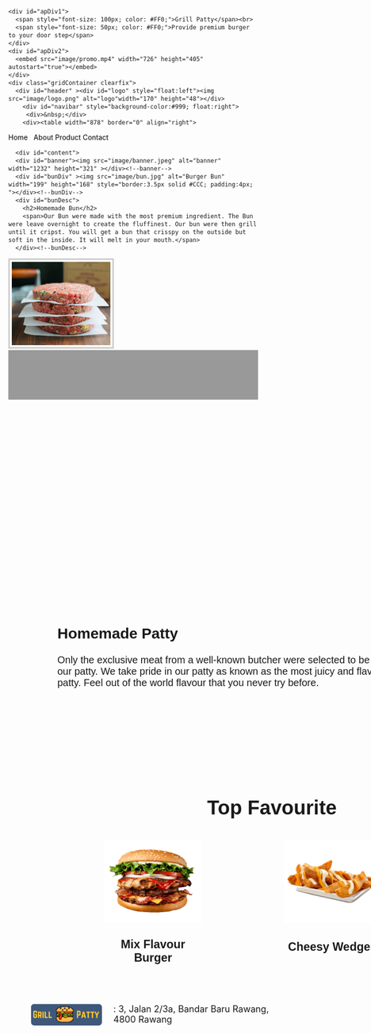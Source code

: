 <!doctype html>
<!--[if lt IE 7]> <html class="ie6 oldie"> <![endif]-->
<!--[if IE 7]>    <html class="ie7 oldie"> <![endif]-->
<!--[if IE 8]>    <html class="ie8 oldie"> <![endif]-->
<!--[if gt IE 8]><!--> <html class="">
<!--<![endif]-->
<head>
<meta charset="utf-8">
<meta name="viewport" content="width=device-width, initial-scale=1">
<title>Untitled Document</title>
<link href="source/boilerplate.css" rel="stylesheet" type="text/css">
<link href="source/template.css" rel="stylesheet" type="text/css">
<style type="text/css">
#header{
	height:50px;
	background-color:#999;
}
#logo{
	height:82;
	width:170;
}
#navibar{
	width: 82%;
	clip: rect(auto,auto,0px,auto);	
}
.pagelink{
	color:black;
    text-decoration:none;
}
#content{
	height:2000px;
	background-color: #FC3;
}
#footer{
	height:100px;
	background-color:#999;
}
#bunDiv {
	position: absolute;
	width: 228px;
	height: 186px;
	z-index: 1;
	left: 313px;
	top: 991px;
}

#bunDesc {
	position: absolute;
	width: 691px;
	height: 115px;
	z-index: 2;
	left: 562px;
	top: 962px;
	font-family: "Trebuchet MS", Arial, Helvetica, sans-serif;
	font-size: 20px
}

#patty {
	position: absolute;
	width: 200px;
	height: 115px;
	z-index: 3;
	left: 1040px;
	top: 1269px;
}
#pattyDesc {
	position: absolute;
	width: 691px;
	height: 115px;
	z-index: 2;
	left: 327px;
	top: 1269px;
	font-family: "Trebuchet MS", Arial, Helvetica, sans-serif;
	font-size: 20px
}
#topfav {
	position: absolute;
	width: 274px;
	height: 78px;
	z-index: 2;
	left: 623px;
	top: 1601px;
	font-family: "Trebuchet MS", Arial, Helvetica, sans-serif;
	font-size: 20px
}
#mix {
	position: absolute;
	width: 200px;
	height: 115px;
	z-index: 3;
	left: 420px;
	top: 1744px;
}
#mixDesc {
	position: absolute;
	width: 194px;
	height: 115px;
	z-index: 2;
	left: 423px;
	top: 1909px;
	font-family: "Trebuchet MS", Arial, Helvetica, sans-serif;
	font-size: 20px
}
#wedges {
	position: absolute;
	width: 200px;
	height: 115px;
	z-index: 3;
	left: 786px;
	top: 1743px;
}
#wedgesDesc {
	position: absolute;
	width: 286px;
	height: 115px;
	z-index: 2;
	left: 739px;
	top: 1914px;
	font-family: "Trebuchet MS", Arial, Helvetica, sans-serif;
	font-size: 20px
}
#apDiv1 {
	position: absolute;
	left: 360px;
	top: 100px;
	width: 949px;
	height: 221px;
	z-index: 4;
	font-family: "Trebuchet MS", Arial, Helvetica, sans-serif;
	color: #FFF;
}
#apDiv2 {
	position: absolute;
	left: 458px;
	top: 454px;
	width: 725px;
	height: 405px;
	z-index: 5;
}
#apDiv9 {
	position: absolute;
	left: 1166px;
	top: 2074px;
	width: 41px;
	height: 42px;
	z-index: 11;
}
#apDiv10 {
	position: absolute;
	left: 1223px;
	top: 2073px;
	width: 41px;
	height: 39px;
	z-index: 12;
}
#apDiv11 {
	position: absolute;
	left: 1283px;
	top: 2072px;
	width: 55px;
	height: 46px;
	z-index: 13;
}
#apDiv12 {
	position: absolute;
	left: 272px;
	top: 2074px;
	width: 147px;
	height: 47px;
	z-index: 14;
}
#apDiv13 {
	position: absolute;
	left: 440px;
	top: 2075px;
	width: 352px;
	height: 46px;
	z-index: 15;
	font-size: 18px;
}
</style>
<!-- 
To learn more about the conditional comments around the html tags at the top of the file:
paulirish.com/2008/conditional-stylesheets-vs-css-hacks-answer-neither/
Do the following if you're using your customized build of modernizr (http://www.modernizr.com/):
* insert the link to your js here
* remove the link below to the html5shiv
* add the "no-js" class to the html tags at the top
* you can also remove the link to respond.min.js if you included the MQ Polyfill in your modernizr build 
-->
<!--[if lt IE 9]>
<script src="//html5shiv.googlecode.com/svn/trunk/html5.js"></script>
<![endif]-->
<script src="source/respond.min.js"></script>
</head>
<body>
<div id="apDiv9"><img src="image/fb.png" alt="facebook" width="43" height="40"></div>
<div id="apDiv10"><img src="image/ig.png" alt="insta"></div>
	<div id="apDiv11"><img src="image/wa.png" alt="whatsapp" width="42" height="46"></div>
	<div id="apDiv12"><img src="image/logo.png" alt="logo"></div>
<div id="apDiv13">
	  <span>: 3, Jalan 2/3a, Bandar Baru Rawang,</span>
	  <br><span>4800 Rawang</span>
	</div>
	
	<div id="apDiv1">
	  <span style="font-size: 100px; color: #FF0;">Grill Patty</span><br>
	  <span style="font-size: 50px; color: #FF0;">Provide premium burger to your door step</span>
	</div>
	<div id="apDiv2">
	  <embed src="image/promo.mp4" width="726" height="405" autostart="true"></embed>
	</div>
	<div class="gridContainer clearfix">
      <div id="header" ><div id="logo" style="float:left"><img src="image/logo.png" alt="logo"width="170" height="48"></div>
        <div id="navibar" style="background-color:#999; float:right">
         <div>&nbsp;</div> 
        <div><table width="878" border="0" align="right">
  <tr style="font-family:Verdana, Geneva, sans-serif; font-weight:bolder; font-size:16px">
    <td width="140"><a href="index.html" class="pagelink">Home</a></td>
    <td width="22">&nbsp;</td>
    <td width="139"><a href="about.html" class="pagelink">About</a></td>
    <td width="184"><a href="product.html" class="pagelink" target="_parent">Product</a></td>
    <td width="184"><a href="contact.html" class="pagelink" target="_parent">Contact</a></td>
    <td width="149">&nbsp;</td>
    <td width="17">&nbsp;</td>
    <td width="109">&nbsp;</td>
    
    
  </tr>
</table></div>
</div><!--navibar-->
      </div><!--header-->
      
      <div id="content">
      <div id="banner"><img src="image/banner.jpeg" alt="banner" width="1232" height="321" ></div><!--banner-->
      <div id="bunDiv" ><img src="image/bun.jpg" alt="Burger Bun" width="199" height="168" style="border:3.5px solid #CCC; padding:4px; "></div><!--bunDiv-->
      <div id="bunDesc">
        <h2>Homemade Bun</h2>
        <span>Our Bun were made with the most premium ingredient. The Bun were leave overnight to create the fluffinest. Our bun were then grill until it cripst. You will get a bun that crisspy on the outside but soft in the inside. It will melt in your mouth.</span>
      </div><!--bunDesc-->
      
<div id="patty"><img src="image/Patty.jpg" alt="Patty" width="199" height="168" style="border:3.5px solid #CCC; padding:4px; "></div><!--patty-->
<div id="pattyDesc"><h2>Homemade Patty</h2>
  Only the exclusive meat from a well-known butcher were selected to be use in our patty. We take pride in our patty as known as the most juicy and flavourfull patty. Feel out of the world flavour that you never try before.
</div><!--pattyDesc-->

<div id="topfav"><h1 align="center">Top Favourite </h1>
  
</div><!--topfav-->
<div id="mix"><a href="mixb.html"><img src="image/mix.png" alt="Burger Bun" width="199" height="168" ></a></div><!--beverage-->
<div id="mixDesc">
  <h3 align="center">Mix Flavour Burger</h3>
  <p align="center">&nbsp;</p>
  </div><!--bevDesc-->
  
  <div id="wedges"><a href="wedges.html"><img src="image/wedges.png" alt="Burger Bun" width="199" height="168" ></a></div><!--side-->
<div id="wedgesDesc">
  <h3 align="center">Cheesy Wedges </h3>
  <p align="center">&nbsp;</p>
  </div><!--sideDesc-->

</div><!--content-->

      
<div id="footer"></div><!--footer-->
</div><!--container-->
</body>
</html>
